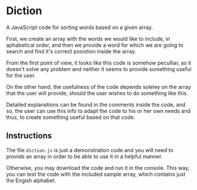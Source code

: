 # Diction

A JavaScript code for sorting words based on a given array.  

First, we create an array with the words we would like to include, in aphabetical order, and then we provide a word for which we are going to search and find it's correct posistion inside the array.

From the first point of view, it looks like this code is somehow peculliar, as it doesn't solve any problem and neither it seems to provide something useful for the user.

On the other hand, the usefulness of the code depends soleley on the array that the user will provide, should the user wishes to do something like this.

Detailed explanations can be found in the comments inside the code, and so, the user can use this info to adapt the code to his or her own needs and thus, to create something useful based on that code.


## Instructions

The file `diction.js` is just a demonstration code and you will need to provide an array in order to be able to use it in a helpful manner.

Otherwise, you may download the code and run it in the console. This way, you can test the code with the included sample array, which contains just the Engish alphabet.

